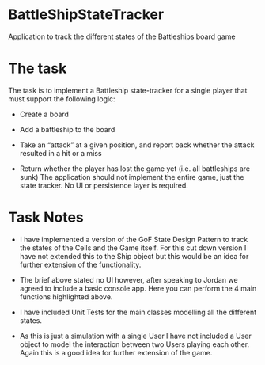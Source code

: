 # BattleShipStateTracker

Application to track the different states of the Battleships board game

# The task
The task is to implement a Battleship state-tracker for a single player that must support the
following logic:

* Create a board

* Add a battleship to the board

* Take an “attack” at a given position, and report back whether the attack resulted in a
hit or a miss

* Return whether the player has lost the game yet (i.e. all battleships are sunk)
The application should not implement the entire game, just the state tracker. No UI or
persistence layer is required.

# Task Notes

* I have implemented a version of the GoF State Design Pattern to track the states of the Cells and the Game itself. For this cut down version
I have not extended this to the Ship object but this would be an idea for further extension of the functionality.

* The brief above stated no UI however, after speaking to Jordan we agreed to include a basic console app. Here you can perform the 4 main
functions highlighted above.

* I have included Unit Tests for the main classes modelling all the different states.

* As this is just a simulation with a single User I have not included a User object to model the interaction between two Users playing each other. 
Again this is a good idea for further extension of the game.
